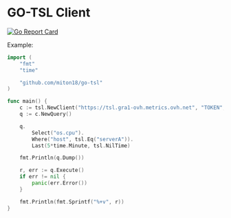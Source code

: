 GO-TSL Client
=============

[![Go Report Card](https://goreportcard.com/badge/github.com/miton18/go-tsl)](https://goreportcard.com/report/github.com/miton18/go-tsl)


Example:

```go
import (
	"fmt"
	"time"

	"github.com/miton18/go-tsl"
)

func main() {
	c := tsl.NewClient("https://tsl.gra1-ovh.metrics.ovh.net", "TOKEN", nil)
	q := c.NewQuery()

	q.
		Select("os.cpu").
		Where("host", tsl.Eq("serverA")).
		Last(5*time.Minute, tsl.NilTime)

	fmt.Println(q.Dump())

	r, err := q.Execute()
	if err != nil {
		panic(err.Error())
	}

	fmt.Println(fmt.Sprintf("%+v", r))
}
```
